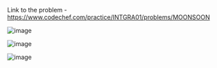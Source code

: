 Link to the problem - https://www.codechef.com/practice/INTGRA01/problems/MOONSOON


![image](https://github.com/Haleshot/Competitive-Programming/assets/57552973/c910e756-984e-47d4-812e-4802d17cd484)


![image](https://github.com/Haleshot/Competitive-Programming/assets/57552973/a28cdbfa-ffb5-4be0-a159-86183fed2624)


![image](https://github.com/Haleshot/Competitive-Programming/assets/57552973/ef02033f-09d3-4866-909d-5547c11e3c07)
